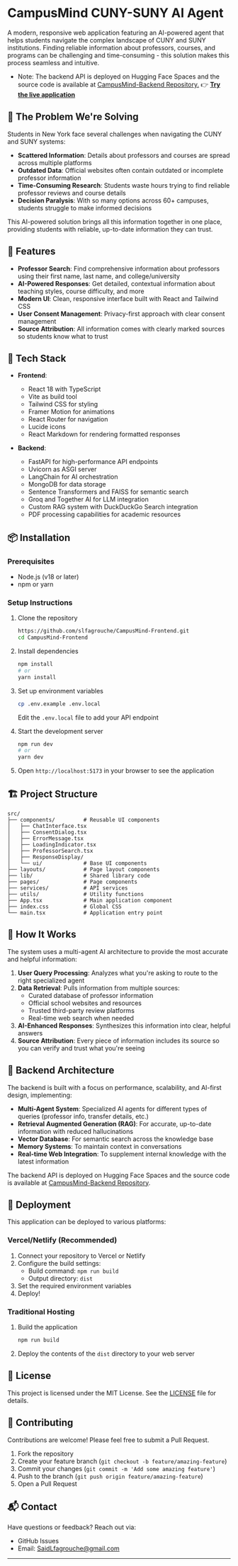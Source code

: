 # CampusMind CUNY-SUNY AI Agent

A modern, responsive web application featuring an AI-powered agent that helps students navigate the complex landscape of CUNY and SUNY institutions. Finding reliable information about professors, courses, and programs can be challenging and time-consuming - this solution makes this process seamless and intuitive.
- Note: The backend API is deployed on Hugging Face Spaces and the source code is available at [CampusMind-Backend Repository.](https://github.com/slfagrouche/CampusMind-Backend)
👉 **[Try the live application](https://edumind-cuny-suny-ai-agent.vercel.app/)**

## 🎯 The Problem We're Solving

Students in New York face several challenges when navigating the CUNY and SUNY systems:

- **Scattered Information**: Details about professors and courses are spread across multiple platforms
- **Outdated Data**: Official websites often contain outdated or incomplete professor information
- **Time-Consuming Research**: Students waste hours trying to find reliable professor reviews and course details
- **Decision Paralysis**: With so many options across 60+ campuses, students struggle to make informed decisions

This AI-powered solution brings all this information together in one place, providing students with reliable, up-to-date information they can trust.

## 🚀 Features

- **Professor Search**: Find comprehensive information about professors using their first name, last name, and college/university
- **AI-Powered Responses**: Get detailed, contextual information about teaching styles, course difficulty, and more
- **Modern UI**: Clean, responsive interface built with React and Tailwind CSS
- **User Consent Management**: Privacy-first approach with clear consent management
- **Source Attribution**: All information comes with clearly marked sources so students know what to trust

## 🔧 Tech Stack

- **Frontend**: 
  - React 18 with TypeScript
  - Vite as build tool
  - Tailwind CSS for styling
  - Framer Motion for animations
  - React Router for navigation
  - Lucide icons
  - React Markdown for rendering formatted responses

- **Backend**: 
  - FastAPI for high-performance API endpoints
  - Uvicorn as ASGI server
  - LangChain for AI orchestration
  - MongoDB for data storage
  - Sentence Transformers and FAISS for semantic search
  - Groq and Together AI for LLM integration
  - Custom RAG system with DuckDuckGo Search integration
  - PDF processing capabilities for academic resources

## 📦 Installation

### Prerequisites

- Node.js (v18 or later)
- npm or yarn

### Setup Instructions

1. Clone the repository
   ```bash
   https://github.com/slfagrouche/CampusMind-Frontend.git
   cd CampusMind-Frontend
   ```

2. Install dependencies
   ```bash
   npm install
   # or
   yarn install
   ```

3. Set up environment variables
   ```bash
   cp .env.example .env.local
   ```
   Edit the `.env.local` file to add your API endpoint

4. Start the development server
   ```bash
   npm run dev
   # or
   yarn dev
   ```

5. Open `http://localhost:5173` in your browser to see the application

## 🏗️ Project Structure

```
src/
├── components/         # Reusable UI components
│   ├── ChatInterface.tsx
│   ├── ConsentDialog.tsx
│   ├── ErrorMessage.tsx
│   ├── LoadingIndicator.tsx
│   ├── ProfessorSearch.tsx
│   ├── ResponseDisplay/
│   └── ui/             # Base UI components
├── layouts/            # Page layout components
├── lib/                # Shared library code
├── pages/              # Page components
├── services/           # API services
├── utils/              # Utility functions
├── App.tsx             # Main application component
├── index.css           # Global CSS
└── main.tsx            # Application entry point
```

## 🔄 How It Works

The system uses a multi-agent AI architecture to provide the most accurate and helpful information:

1. **User Query Processing**: Analyzes what you're asking to route to the right specialized agent
2. **Data Retrieval**: Pulls information from multiple sources:
   - Curated database of professor information
   - Official school websites and resources
   - Trusted third-party review platforms
   - Real-time web search when needed
3. **AI-Enhanced Responses**: Synthesizes this information into clear, helpful answers
4. **Source Attribution**: Every piece of information includes its source so you can verify and trust what you're seeing

## 🧠 Backend Architecture

The backend is built with a focus on performance, scalability, and AI-first design, implementing:

- **Multi-Agent System**: Specialized AI agents for different types of queries (professor info, transfer details, etc.)
- **Retrieval Augmented Generation (RAG)**: For accurate, up-to-date information with reduced hallucinations
- **Vector Database**: For semantic search across the knowledge base
- **Memory Systems**: To maintain context in conversations
- **Real-time Web Integration**: To supplement internal knowledge with the latest information

The backend API is deployed on Hugging Face Spaces and the source code is available at [CampusMind-Backend Repository](https://github.com/slfagrouche/CampusMind-Backend).

## 🚀 Deployment

This application can be deployed to various platforms:

### Vercel/Netlify (Recommended)

1. Connect your repository to Vercel or Netlify
2. Configure the build settings:
   - Build command: `npm run build`
   - Output directory: `dist`
3. Set the required environment variables
4. Deploy!

### Traditional Hosting

1. Build the application
   ```bash
   npm run build
   ```
2. Deploy the contents of the `dist` directory to your web server

## 📝 License

This project is licensed under the MIT License. See the [LICENSE](LICENSE) file for details.

## 🤝 Contributing

Contributions are welcome! Please feel free to submit a Pull Request.

1. Fork the repository
2. Create your feature branch (`git checkout -b feature/amazing-feature`)
3. Commit your changes (`git commit -m 'Add some amazing feature'`)
4. Push to the branch (`git push origin feature/amazing-feature`)
5. Open a Pull Request

## 📬 Contact

Have questions or feedback? Reach out via:
- GitHub Issues 
- Email: SaidLfagrouche@gmail.com

---

